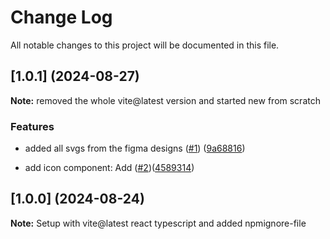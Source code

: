 # Change Log

All notable changes to this project will be documented in this file.

## [1.0.1] (2024-08-27)

**Note:** removed the whole vite@latest version and started new from scratch

### Features

- added all svgs from the figma designs ([#1](https://github.com/justArale/project-icons/issues/1)) ([9a68816](https://github.com/justArale/project-icons/commit/9a68816))

- add icon component: Add ([#2](https://github.com/justArale/project-icons/issues/2))([4589314](https://github.com/justArale/project-icons/commit/4589314))

## [1.0.0] (2024-08-24)

**Note:** Setup with vite@latest react typescript and added npmignore-file
